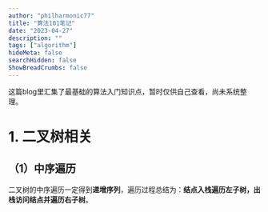```yaml
---
author: "philharmonic77"
title: "算法101笔记"
date: "2023-04-27"
description: ""
tags: ["algorithm"]
hideMeta: false
searchHidden: false
ShowBreadCrumbs: false
---
```


这篇blog里汇集了最基础的算法入门知识点，暂时仅供自己查看，尚未系统整理。   

# 1. 二叉树相关
## （1）中序遍历
二叉树的中序遍历一定得到**递增序列**，遍历过程总结为：**结点入栈遍历左子树，出栈访问结点并遍历右子树**。